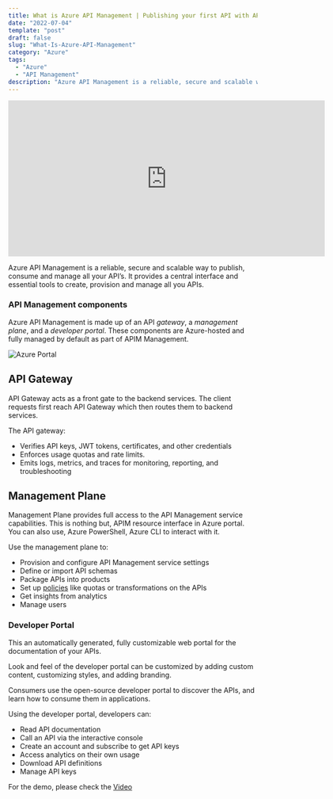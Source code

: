 ```yaml
---
title: What is Azure API Management | Publishing your first API with APIM
date: "2022-07-04"
template: "post"
draft: false
slug: "What-Is-Azure-API-Management"
category: "Azure"
tags:
  - "Azure"
  - "API Management"
description: "Azure API Management is a reliable, secure and scalable way to publish, consume and manage all your API’s. It provides a central interface and essential tools to create, provision and manage all you APIs."
---
```



<iframe width="640" height="315" src="https://www.youtube.com/embed/xZsk3rAqjrg" title="YouTube video player" frameborder="0" allow="accelerometer; autoplay; clipboard-write; encrypted-media; gyroscope; picture-in-picture" allowfullscreen></iframe>


Azure API Management is a reliable, secure and scalable way to publish, consume and manage all your API’s. It provides a central interface and essential tools to create, provision and manage all you APIs. 

### **API Management components**

Azure API Management is made up of an API *gateway*, a *management plane*, and a *developer portal*. These components are Azure-hosted and fully managed by default as part of APIM Management.

![Azure Portal](/media/1.png)

## API Gateway

API Gateway acts as a front gate  to the backend services. The client requests first reach API Gateway which then routes them to backend services. 

The API gateway:

- Verifies API keys, JWT tokens, certificates, and other credentials
- Enforces usage quotas and rate limits.
- Emits logs, metrics, and traces for monitoring, reporting, and troubleshooting

## Management Plane

Management Plane provides full access to the API Management service capabilities. This is nothing but, APIM resource interface in Azure portal. You can also use, Azure PowerShell, Azure CLI to interact with it. 

Use the management plane to:

- Provision and configure API Management service settings
- Define or import API schemas
- Package APIs into products
- Set up [policies](https://docs.microsoft.com/en-us/azure/api-management/api-management-key-concepts#policies) like quotas or transformations on the APIs
- Get insights from analytics
- Manage users

### Developer Portal

This an automatically generated, fully customizable web portal for the documentation of your APIs.

Look and feel of the developer portal can be customized by adding custom content, customizing styles, and adding branding. 

Consumers use the open-source developer portal to discover the APIs, and learn how to consume them in applications. 

Using the developer portal, developers can:

- Read API documentation
- Call an API via the interactive console
- Create an account and subscribe to get API keys
- Access analytics on their own usage
- Download API definitions
- Manage API keys


For the demo, please check the <a href="https://www.youtube.com/embed/xZsk3rAqjrg" target="_blank">Video</a>  